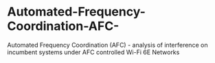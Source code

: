 # Automated-Frequency-Coordination-AFC-
Automated Frequency Coordination (AFC) - analysis of interference on incumbent systems under AFC controlled Wi-Fi 6E Networks
